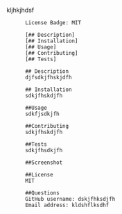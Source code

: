 kljhkjhdsf

          License Badge: MIT

          [## Description]
          [## Installation]
          [## Usage]
          [## Contributing]
          [## Tests]

          ## Description
          djfsdkjfhskjdfh

          ## Installation
          sdkjfhskdjfh

          ##Usage
          sdkfjsdkjfh

          ##Contributing
          sdkjfhskdjfh

          ##Tests
          sdkjfhsdkjfh

          ##Screenshot

          ##License
          MIT
          
          ##Questions
          GitHub username: dskjfhksdjfh
          Email address: kldshflksdhf